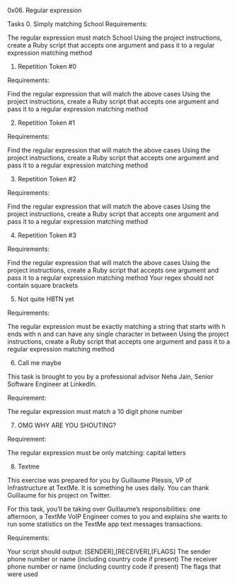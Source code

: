 0x06. Regular expression

Tasks
0. Simply matching School
Requirements:

The regular expression must match School
Using the project instructions, create a Ruby script that accepts one argument and pass it to a regular expression matching method

1. Repetition Token #0

Requirements:

Find the regular expression that will match the above cases
Using the project instructions, create a Ruby script that accepts one argument and pass it to a regular expression matching method

2. Repetition Token #1

Requirements:

Find the regular expression that will match the above cases
Using the project instructions, create a Ruby script that accepts one argument and pass it to a regular expression matching method

3. Repetition Token #2

Requirements:

Find the regular expression that will match the above cases
Using the project instructions, create a Ruby script that accepts one argument and pass it to a regular expression matching method

4. Repetition Token #3

Requirements:

Find the regular expression that will match the above cases
Using the project instructions, create a Ruby script that accepts one argument and pass it to a regular expression matching method
Your regex should not contain square brackets

5. Not quite HBTN yet

Requirements:

The regular expression must be exactly matching a string that starts with h ends with n and can have any single character in between
Using the project instructions, create a Ruby script that accepts one argument and pass it to a regular expression matching method

6. Call me maybe

This task is brought to you by a professional advisor Neha Jain, Senior Software Engineer at LinkedIn.

Requirement:

The regular expression must match a 10 digit phone number

7. OMG WHY ARE YOU SHOUTING?

Requirement:

The regular expression must be only matching: capital letters

8. Textme

This exercise was prepared for you by Guillaume Plessis, VP of Infrastructure at TextMe. It is something he uses daily. You can thank Guillaume for his project on Twitter.

For this task, you’ll be taking over Guillaume’s responsibilities: one afternoon, a TextMe VoIP Engineer comes to you and explains she wants to run some statistics on the TextMe app text messages transactions.

Requirements:

Your script should output: [SENDER],[RECEIVER],[FLAGS]
The sender phone number or name (including country code if present)
The receiver phone number or name (including country code if present)
The flags that were used
